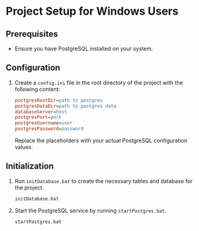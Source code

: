 # Project Setup for Windows Users

## Prerequisites

- Ensure you have PostgreSQL installed on your system.

## Configuration

1. Create a `config.ini` file in the root directory of the project with the following content:

    ```ini
    postgresRootDir=path to postgres
    postgresDataDir=path to postgres data
    databaseServer=host
    postgresPort=port
    postgresUsername=user
    postgresPassword=password
    ```

   Replace the placeholders with your actual PostgreSQL configuration values.

## Initialization

1. Run `initDatabase.bat` to create the necessary tables and database for the project.

    ```sh
    initDatabase.bat
    ```

2. Start the PostgreSQL service by running `startPostgres.bat`.

    ```sh
    startPostgres.bat
    ```